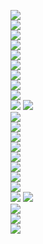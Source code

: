 ![](https://github.com/yaim0425/zzzYAIM0425-0200-armors-with-immunity/raw/main/Doc/yuoki/(1).png)  
![](https://github.com/yaim0425/zzzYAIM0425-0200-armors-with-immunity/raw/main/Doc/yuoki/(2).png)  
![](https://github.com/yaim0425/zzzYAIM0425-0200-armors-with-immunity/raw/main/Doc/yuoki/(3).png)  
![](https://github.com/yaim0425/zzzYAIM0425-0200-armors-with-immunity/raw/main/Doc/yuoki/(4).png)  
![](https://github.com/yaim0425/zzzYAIM0425-0200-armors-with-immunity/raw/main/Doc/yuoki/(5).png)  
![](https://github.com/yaim0425/zzzYAIM0425-0200-armors-with-immunity/raw/main/Doc/yuoki/(6).png)  
![](https://github.com/yaim0425/zzzYAIM0425-0200-armors-with-immunity/raw/main/Doc/yuoki/(7).png)  
![](https://github.com/yaim0425/zzzYAIM0425-0200-armors-with-immunity/raw/main/Doc/yuoki/(8).png)  
![](https://github.com/yaim0425/zzzYAIM0425-0200-armors-with-immunity/raw/main/Doc/yuoki/(9).png)  
![](https://github.com/yaim0425/zzzYAIM0425-0200-armors-with-immunity/raw/main/Doc/yuoki/(10).png)
![](https://github.com/yaim0425/zzzYAIM0425-0200-armors-with-immunity/raw/main/Doc/yuoki/(11).png)  
![](https://github.com/yaim0425/zzzYAIM0425-0200-armors-with-immunity/raw/main/Doc/yuoki/(12).png)  
![](https://github.com/yaim0425/zzzYAIM0425-0200-armors-with-immunity/raw/main/Doc/yuoki/(13).png)  
![](https://github.com/yaim0425/zzzYAIM0425-0200-armors-with-immunity/raw/main/Doc/yuoki/(14).png)  
![](https://github.com/yaim0425/zzzYAIM0425-0200-armors-with-immunity/raw/main/Doc/yuoki/(15).png)  
![](https://github.com/yaim0425/zzzYAIM0425-0200-armors-with-immunity/raw/main/Doc/yuoki/(16).png)  
![](https://github.com/yaim0425/zzzYAIM0425-0200-armors-with-immunity/raw/main/Doc/yuoki/(17).png)  
![](https://github.com/yaim0425/zzzYAIM0425-0200-armors-with-immunity/raw/main/Doc/yuoki/(18).png)  
![](https://github.com/yaim0425/zzzYAIM0425-0200-armors-with-immunity/raw/main/Doc/yuoki/(19).png)  
![](https://github.com/yaim0425/zzzYAIM0425-0200-armors-with-immunity/raw/main/Doc/yuoki/(20).png)
![](https://github.com/yaim0425/zzzYAIM0425-0200-armors-with-immunity/raw/main/Doc/yuoki/(21).png)  
![](https://github.com/yaim0425/zzzYAIM0425-0200-armors-with-immunity/raw/main/Doc/yuoki/(22).png)  
![](https://github.com/yaim0425/zzzYAIM0425-0200-armors-with-immunity/raw/main/Doc/yuoki/(23).png)  
![](https://github.com/yaim0425/zzzYAIM0425-0200-armors-with-immunity/raw/main/Doc/yuoki/(24).png)  

